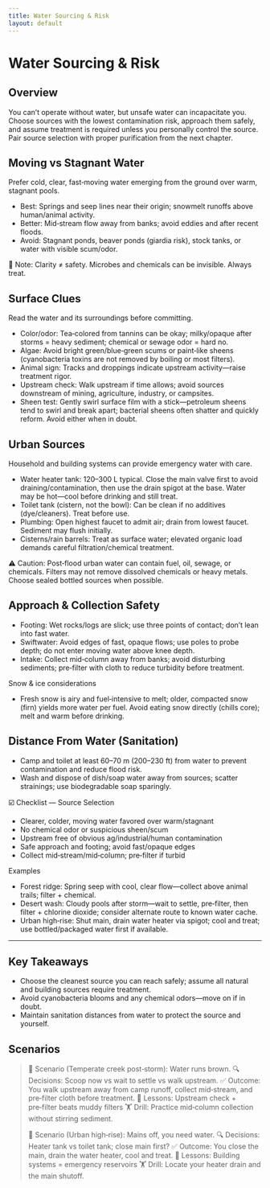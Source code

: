 ```yaml
---
title: Water Sourcing & Risk
layout: default
---
```


# Water Sourcing & Risk

## Overview
You can’t operate without water, but unsafe water can incapacitate you. Choose sources with the lowest contamination risk, approach them safely, and assume treatment is required unless you personally control the source. Pair source selection with proper purification from the next chapter.

## Moving vs Stagnant Water
Prefer cold, clear, fast‑moving water emerging from the ground over warm, stagnant pools.

- Best: Springs and seep lines near their origin; snowmelt runoffs above human/animal activity.
- Better: Mid‑stream flow away from banks; avoid eddies and after recent floods.
- Avoid: Stagnant ponds, beaver ponds (giardia risk), stock tanks, or water with visible scum/odor.

📝 Note: Clarity ≠ safety. Microbes and chemicals can be invisible. Always treat.

## Surface Clues
Read the water and its surroundings before committing.

- Color/odor: Tea‑colored from tannins can be okay; milky/opaque after storms = heavy sediment; chemical or sewage odor = hard no.
- Algae: Avoid bright green/blue‑green scums or paint‑like sheens (cyanobacteria toxins are not removed by boiling or most filters).
- Animal sign: Tracks and droppings indicate upstream activity—raise treatment rigor.
- Upstream check: Walk upstream if time allows; avoid sources downstream of mining, agriculture, industry, or campsites.
 - Sheen test: Gently swirl surface film with a stick—petroleum sheens tend to swirl and break apart; bacterial sheens often shatter and quickly reform. Avoid either when in doubt.

## Urban Sources
Household and building systems can provide emergency water with care.

- Water heater tank: 120–300 L typical. Close the main valve first to avoid draining/contamination, then use the drain spigot at the base. Water may be hot—cool before drinking and still treat.
- Toilet tank (cistern, not the bowl): Can be clean if no additives (dye/cleaners). Treat before use.
- Plumbing: Open highest faucet to admit air; drain from lowest faucet. Sediment may flush initially.
- Cisterns/rain barrels: Treat as surface water; elevated organic load demands careful filtration/chemical treatment.

⚠️ Caution: Post‑flood urban water can contain fuel, oil, sewage, or chemicals. Filters may not remove dissolved chemicals or heavy metals. Choose sealed bottled sources when possible.

## Approach & Collection Safety
- Footing: Wet rocks/logs are slick; use three points of contact; don’t lean into fast water.
- Swiftwater: Avoid edges of fast, opaque flows; use poles to probe depth; do not enter moving water above knee depth.
- Intake: Collect mid‑column away from banks; avoid disturbing sediments; pre‑filter with cloth to reduce turbidity before treatment.
 
Snow & ice considerations
- Fresh snow is airy and fuel‑intensive to melt; older, compacted snow (firn) yields more water per fuel. Avoid eating snow directly (chills core); melt and warm before drinking.

## Distance From Water (Sanitation)
- Camp and toilet at least 60–70 m (200–230 ft) from water to prevent contamination and reduce flood risk.
- Wash and dispose of dish/soap water away from sources; scatter strainings; use biodegradable soap sparingly.

☑️ Checklist — Source Selection
- Clearer, colder, moving water favored over warm/stagnant
- No chemical odor or suspicious sheen/scum
- Upstream free of obvious ag/industrial/human contamination
- Safe approach and footing; avoid fast/opaque edges
- Collect mid‑stream/mid‑column; pre‑filter if turbid

Examples
- Forest ridge: Spring seep with cool, clear flow—collect above animal trails; filter + chemical.
- Desert wash: Cloudy pools after storm—wait to settle, pre‑filter, then filter + chlorine dioxide; consider alternate route to known water cache.
- Urban high‑rise: Shut main, drain water heater via spigot; cool and treat; use bottled/packaged water first if available.

---

## Key Takeaways
- Choose the cleanest source you can reach safely; assume all natural and building sources require treatment.
- Avoid cyanobacteria blooms and any chemical odors—move on if in doubt.
- Maintain sanitation distances from water to protect the source and yourself.

## Scenarios

> 🧭 Scenario (Temperate creek post‑storm): Water runs brown.
> 🔍 Decisions: Scoop now vs wait to settle vs walk upstream.
> ✅ Outcome: You walk upstream away from camp runoff, collect mid‑stream, and pre‑filter cloth before treatment.
> 🧠 Lessons: Upstream check + pre‑filter beats muddy filters
> 🏋️ Drill: Practice mid‑column collection without stirring sediment.
>
> 🧭 Scenario (Urban high‑rise): Mains off, you need water.
> 🔍 Decisions: Heater tank vs toilet tank; close main first?
> ✅ Outcome: You close the main, drain the water heater, cool and treat.
> 🧠 Lessons: Building systems = emergency reservoirs
> 🏋️ Drill: Locate your heater drain and the main shutoff.
